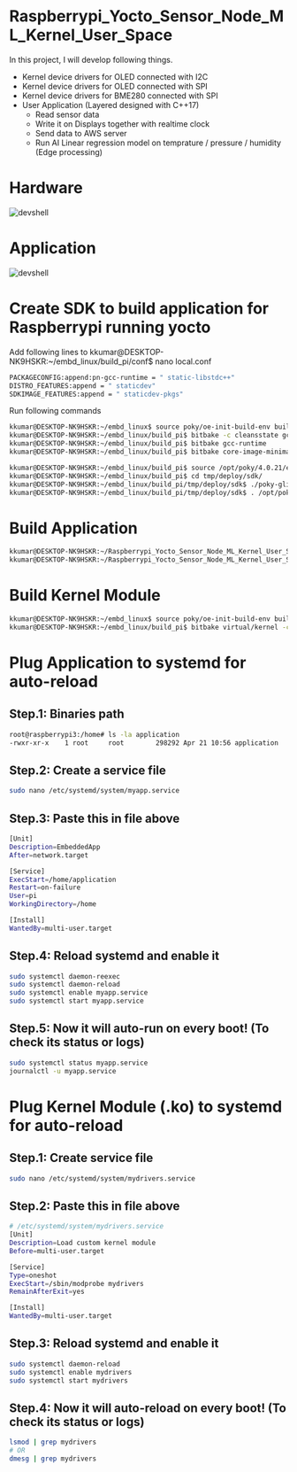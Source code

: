 # Raspberrypi_Yocto_Sensor_Node_ML_Kernel_User_Space
In this project, I will develop following things.
-  Kernel device drivers for OLED connected with I2C
-  Kernel device drivers for OLED connected with SPI
-  Kernel device drivers for BME280 connected with SPI
-  User Application (Layered designed with C++17)
    - Read sensor data
    - Write it on Displays together with realtime clock
    - Send data to AWS server
    - Run AI Linear regression model on temprature / pressure / humidity (Edge processing)
 
# Hardware
![devshell](RapberryPi_Sensors_OLED_Ethernet.jpeg)

# Application
![devshell](Application_Overview.jpg)

# Create SDK to build application for Raspberrypi running yocto
Add following lines to kkumar@DESKTOP-NK9HSKR:~/embd_linux/build_pi/conf$ nano local.conf
```bash
PACKAGECONFIG:append:pn-gcc-runtime = " static-libstdc++"
DISTRO_FEATURES:append = " staticdev"
SDKIMAGE_FEATURES:append = " staticdev-pkgs"
```

Run following commands
```bash
kkumar@DESKTOP-NK9HSKR:~/embd_linux$ source poky/oe-init-build-env build_pi
kkumar@DESKTOP-NK9HSKR:~/embd_linux/build_pi$ bitbake -c cleansstate gcc-runtime
kkumar@DESKTOP-NK9HSKR:~/embd_linux/build_pi$ bitbake gcc-runtime
kkumar@DESKTOP-NK9HSKR:~/embd_linux/build_pi$ bitbake core-image-minimal -c populate_sdk
```
```bash
kkumar@DESKTOP-NK9HSKR:~/embd_linux/build_pi$ source /opt/poky/4.0.21/environment-setup-cortexa7t2hf-neon-vfpv4-poky-linux-gnueabi
kkumar@DESKTOP-NK9HSKR:~/embd_linux/build_pi$ cd tmp/deploy/sdk/
kkumar@DESKTOP-NK9HSKR:~/embd_linux/build_pi/tmp/deploy/sdk$ ./poky-glibc-x86_64-core-image-minimal-cortexa7t2hf-neon-vfpv4-raspberrypi3-toolchain-4.0.21.sh
kkumar@DESKTOP-NK9HSKR:~/embd_linux/build_pi/tmp/deploy/sdk$ . /opt/poky/4.0.21/environment-setup-cortexa7t2hf-neon-vfpv4-poky-linux-gnueabi
```

# Build Application
```bash
kkumar@DESKTOP-NK9HSKR:~/Raspberrypi_Yocto_Sensor_Node_ML_Kernel_User_Space/UserSpace/Application$ source /opt/poky/4.0.21/environment-setup-cortexa7t2hf-neon-vfpv4-poky-linux-gnueabi
kkumar@DESKTOP-NK9HSKR:~/Raspberrypi_Yocto_Sensor_Node_ML_Kernel_User_Space/UserSpace/Application$ make
```

# Build Kernel Module
```bash
kkumar@DESKTOP-NK9HSKR:~/embd_linux$ source poky/oe-init-build-env build_pi
kkumar@DESKTOP-NK9HSKR:~/embd_linux/build_pi$ bitbake virtual/kernel -c devshell
```

# Plug Application to systemd for auto-reload

## Step.1: Binaries path
```bash
root@raspberrypi3:/home# ls -la application 
-rwxr-xr-x    1 root     root        298292 Apr 21 10:56 application
```
## Step.2: Create a service file
```bash
sudo nano /etc/systemd/system/myapp.service
```

## Step.3: Paste this in file above
```bash
[Unit]
Description=EmbeddedApp
After=network.target

[Service]
ExecStart=/home/application
Restart=on-failure
User=pi
WorkingDirectory=/home

[Install]
WantedBy=multi-user.target
```

## Step.4: Reload systemd and enable it
```bash
sudo systemctl daemon-reexec
sudo systemctl daemon-reload
sudo systemctl enable myapp.service
sudo systemctl start myapp.service
```

## Step.5: Now it will auto-run on every boot! (To check its status or logs)
```bash
sudo systemctl status myapp.service
journalctl -u myapp.service
```

# Plug Kernel Module (.ko) to systemd for auto-reload

## Step.1: Create service file
```bash
sudo nano /etc/systemd/system/mydrivers.service
```

## Step.2: Paste this in file above
```bash
# /etc/systemd/system/mydrivers.service
[Unit]
Description=Load custom kernel module
Before=multi-user.target

[Service]
Type=oneshot
ExecStart=/sbin/modprobe mydrivers
RemainAfterExit=yes

[Install]
WantedBy=multi-user.target
```

## Step.3: Reload systemd and enable it
```bash
sudo systemctl daemon-reload
sudo systemctl enable mydrivers
sudo systemctl start mydrivers
```

## Step.4: Now it will auto-reload on every boot! (To check its status or logs)
```bash
lsmod | grep mydrivers
# OR
dmesg | grep mydrivers
```



